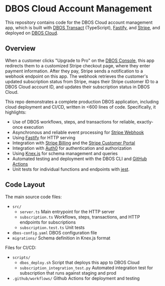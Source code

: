 # DBOS Cloud Account Management

This repository contains code for the DBOS Cloud account management app, which is built with [DBOS Transact](https://github.com/dbos-inc/dbos-transact-ts) (TypeScript), [Fastify](https://fastify.dev/), and [Stripe](https://stripe.com/), and deployed on [DBOS Cloud](https://www.dbos.dev/).

## Overview

When a customer clicks "Upgrade to Pro" on the [DBOS Console](https://console.dbos.dev/), this app redirects them to a customized Stripe checkout page, where they enter payment information. After they pay, Stripe sends a notification to a webhook endpoint on this app. The webhook retrieves the customer's updated subscription status from Stripe, maps their Stripe customer ID to a DBOS Cloud account ID, and updates their subscription status in DBOS Cloud.

This repo demonstrates a complete production DBOS application, including cloud deployment and CI/CD, written in <600 lines of code. Specifically, it highlights:

- Use of DBOS workflows, steps, and transactions for reliable, exactly-once execution
- Asynchronous and reliable event processing for [Stripe Webhook](https://docs.stripe.com/webhooks)
- Using [Fastify](https://fastify.dev/) for HTTP serving
- Integration with [Stripe Billing](https://stripe.com/billing) and the [Stripe Customer Portal](https://docs.stripe.com/customer-management)
- Integration with [Auth0](https://auth0.com/) for authentication and authorization
- Using [Knex.js](https://knexjs.org/) for schema management and queries
- Automated testing and deployment with the DBOS CLI and [GitHub Actions](https://github.com/features/actions)
- Unit tests for individual functions and endpoints with [jest](https://jestjs.io/).

## Code Layout

The main source code files:

- `src/`
  - `server.ts` Main entrypoint for the HTTP server
  - `subscription.ts` Workflows, steps, transactions, and HTTP endpoints for subscriptions
  - `subscription.test.ts` Unit tests
- `dbos-config.yaml` DBOS configuration file
- `migrations/` Schema definition in Knex.js format

Files for CI/CD:

- `scripts/`
  - `dbos_deploy.sh` Script that deploys this app to DBOS Cloud
  - `subscription_integration_test.py` Automated integration test for subscription that runs against staging and prod
- `.github/workflows/` Github Actions for deployment and testing
